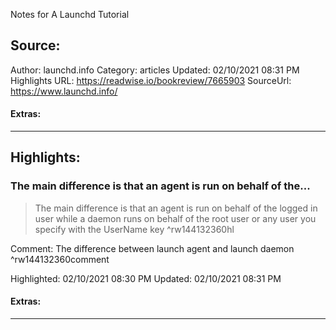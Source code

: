 Notes for A Launchd Tutorial

## Source:
Author: launchd.info
Category: articles
Updated: 02/10/2021 08:31 PM
Highlights URL: https://readwise.io/bookreview/7665903
SourceUrl: https://www.launchd.info/


#### Extras:




 
-----
 ## Highlights:

### The main difference is that an agent is run on behalf of the...
>The main difference is that an agent is run on behalf of the logged in user while a daemon runs on behalf of the root user or any user you specify with the UserName key ^rw144132360hl

Comment: The difference between launch agent and launch daemon ^rw144132360comment

Highlighted: 02/10/2021 08:30 PM
Updated: 02/10/2021 08:31 PM


#### Extras:





------

